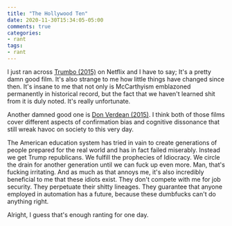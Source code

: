 ```yaml
---
title: "The Hollywood Ten"
date: 2020-11-30T15:34:05-05:00
comments: true
categories:
- rant
tags:
- rant
---
```


I just ran across [Trumbo (2015)](https://www.netflix.com/watch/80057100) on Netflix and I have to say; It's a pretty damn good film. It's also strange to me how little things have changed since then. It's insane to me that not only is McCarthyism emblazoned permanently in historical record, but the fact that we haven't learned shit from it is duly noted. It's really unfortunate.

Another damned good one is [Don Verdean (2015)](https://www.netflix.com/watch/80037274). I think both of those films cover different aspects of confirmation bias and cognitive dissonance that still wreak havoc on society to this very day.

The American education system has tried in vain to create generations of people prepared for the real world and has in fact failed miserably. Instead we get Trump republicans. We fulfill the prophecies of Idiocracy. We circle the drain for another generation until we can fuck up even more. Man, that's fucking irritating. And as much as that annoys me, it's also incredibly beneficial to me that these idiots exist. They don't compete with me for job security. They perpetuate their shitty lineages. They guarantee that anyone employed in automation has a future, because these dumbfucks can't do anything right.

Alright, I guess that's enough ranting for one day.
